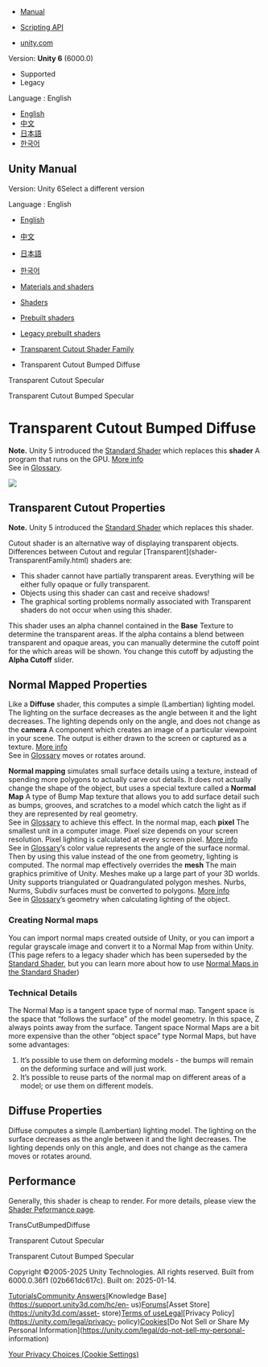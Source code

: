 [](https://docs.unity3d.com)

  * [Manual](../Manual/index.html)
  * [Scripting API](../ScriptReference/index.html)

  * [unity.com](https://unity.com/)

Version: **Unity 6** (6000.0)

  * Supported
  * Legacy

Language : English

  * [English](/Manual/shader-TransCutBumpedDiffuse.html)
  * [中文](/cn/current/Manual/shader-TransCutBumpedDiffuse.html)
  * [日本語](/ja/current/Manual/shader-TransCutBumpedDiffuse.html)
  * [한국어](/kr/current/Manual/shader-TransCutBumpedDiffuse.html)

[](https://docs.unity3d.com)

## Unity Manual

Version: Unity 6Select a different version

Language : English

  * [English](/Manual/shader-TransCutBumpedDiffuse.html)
  * [中文](/cn/current/Manual/shader-TransCutBumpedDiffuse.html)
  * [日本語](/ja/current/Manual/shader-TransCutBumpedDiffuse.html)
  * [한국어](/kr/current/Manual/shader-TransCutBumpedDiffuse.html)

  * [Materials and shaders](materials-and-shaders.html)
  * [Shaders](Shaders.html)
  * [Prebuilt shaders](shader-built-in-landing.html)
  * [Legacy prebuilt shaders](Built-inShaderGuide.html)
  * [Transparent Cutout Shader Family](shader-TransparentCutoutFamily.html)
  * Transparent Cutout Bumped Diffuse

[](shader-TransCutSpecular.html)

Transparent Cutout Specular

[](shader-TransCutBumpedSpecular.html)

Transparent Cutout Bumped Specular

# Transparent Cutout Bumped Diffuse

**Note.** Unity 5 introduced the [Standard Shader](shader-StandardShader.html)
which replaces this **shader** A program that runs on the GPU. [More
info](Shaders.html)  
See in [Glossary](Glossary.html#Shader).

![](../uploads/Shaders/Shader-TransCutoutBump.jpg)

## Transparent Cutout Properties

**Note.** Unity 5 introduced the [Standard Shader](shader-StandardShader.html)
which replaces this shader.

Cutout shader is an alternative way of displaying transparent objects.
Differences between Cutout and regular [Transparent](shader-
TransparentFamily.html) shaders are:

  * This shader cannot have partially transparent areas. Everything will be either fully opaque or fully transparent.
  * Objects using this shader can cast and receive shadows!
  * The graphical sorting problems normally associated with Transparent shaders do not occur when using this shader.

This shader uses an alpha channel contained in the **Base** Texture to
determine the transparent areas. If the alpha contains a blend between
transparent and opaque areas, you can manually determine the cutoff point for
the which areas will be shown. You change this cutoff by adjusting the **Alpha
Cutoff** slider.

## Normal Mapped Properties

Like a **Diffuse** shader, this computes a simple (Lambertian) lighting model.
The lighting on the surface decreases as the angle between it and the light
decreases. The lighting depends only on the angle, and does not change as the
**camera** A component which creates an image of a particular viewpoint in
your scene. The output is either drawn to the screen or captured as a texture.
[More info](CamerasOverview.html)  
See in [Glossary](Glossary.html#Camera) moves or rotates around.

**Normal mapping** simulates small surface details using a texture, instead of
spending more polygons to actually carve out details. It does not actually
change the shape of the object, but uses a special texture called a **Normal
Map** A type of Bump Map texture that allows you to add surface detail such as
bumps, grooves, and scratches to a model which catch the light as if they are
represented by real geometry.  
See in [Glossary](Glossary.html#Normalmap) to achieve this effect. In the
normal map, each **pixel** The smallest unit in a computer image. Pixel size
depends on your screen resolution. Pixel lighting is calculated at every
screen pixel. [More info](ShadowPerformance.html)  
See in [Glossary](Glossary.html#pixel)’s color value represents the angle of
the surface normal. Then by using this value instead of the one from geometry,
lighting is computed. The normal map effectively overrides the **mesh** The
main graphics primitive of Unity. Meshes make up a large part of your 3D
worlds. Unity supports triangulated or Quadrangulated polygon meshes. Nurbs,
Nurms, Subdiv surfaces must be converted to polygons. [More info](mesh.html)  
See in [Glossary](Glossary.html#Mesh)’s geometry when calculating lighting of
the object.

### Creating Normal maps

You can import normal maps created outside of Unity, or you can import a
regular grayscale image and convert it to a Normal Map from within Unity.
(This page refers to a legacy shader which has been superseded by the
[Standard Shader](shader-StandardShader.html), but you can learn more about
how to use [Normal Maps in the Standard
Shader](StandardShaderMaterialParameterNormalMap.html))

### Technical Details

The Normal Map is a tangent space type of normal map. Tangent space is the
space that “follows the surface” of the model geometry. In this space, Z
always points away from the surface. Tangent space Normal Maps are a bit more
expensive than the other “object space” type Normal Maps, but have some
advantages:

  1. It’s possible to use them on deforming models - the bumps will remain on the deforming surface and will just work.
  2. It’s possible to reuse parts of the normal map on different areas of a model; or use them on different models.

## Diffuse Properties

Diffuse computes a simple (Lambertian) lighting model. The lighting on the
surface decreases as the angle between it and the light decreases. The
lighting depends only on this angle, and does not change as the camera moves
or rotates around.

## Performance

Generally, this shader is cheap to render. For more details, please view the
[Shader Peformance page](shader-Performance.html).

TransCutBumpedDiffuse

[](shader-TransCutSpecular.html)

Transparent Cutout Specular

[](shader-TransCutBumpedSpecular.html)

Transparent Cutout Bumped Specular

Copyright ©2005-2025 Unity Technologies. All rights reserved. Built from
6000.0.36f1 (02b661dc617c). Built on: 2025-01-14.

[Tutorials](https://learn.unity.com/)[Community
Answers](https://answers.unity3d.com)[Knowledge
Base](https://support.unity3d.com/hc/en-
us)[Forums](https://forum.unity3d.com)[Asset Store](https://unity3d.com/asset-
store)[Terms of
use](https://docs.unity3d.com/Manual/TermsOfUse.html)[Legal](https://unity.com/legal)[Privacy
Policy](https://unity.com/legal/privacy-
policy)[Cookies](https://unity.com/legal/cookie-policy)[Do Not Sell or Share
My Personal Information](https://unity.com/legal/do-not-sell-my-personal-
information)

[Your Privacy Choices (Cookie Settings)](javascript:void\(0\);)

